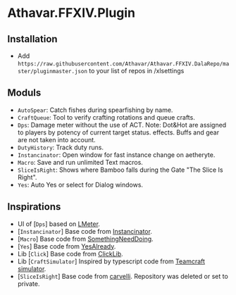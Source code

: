 # Athavar.FFXIV.Plugin

## Installation

- Add `https://raw.githubusercontent.com/Athavar/Athavar.FFXIV.DalaRepo/master/pluginmaster.json` to your list of repos
  in /xlsettings

## Moduls

- `AutoSpear`: Catch fishes during spearfishing by name.
- `CraftQueue`: Tool to verify crafting rotations and queue crafts.
- `Dps`: Damage meter without the use of ACT. Note: Dot&Hot are assigned to players by potency of current target status.
  effects. Buffs and gear are not taken into account.
- `DutyHistory`: Track duty runs.
- `Instancinator`: Open window for fast instance change on aetheryte.
- `Macro`: Save and run unlimited Text macros.
- `SliceIsRight`: Shows where Bamboo falls during the Gate "The Slice Is Right".
- `Yes`: Auto Yes or select for Dialog windows.

## Inspirations

- UI of [`Dps`] based on [LMeter](https://github.com/lichie567/LMeter).
- [`Instancinator`] Base code from [Instancinator](https://github.com/NightmareXIV/Instancinator).
- [`Macro`] Base code from [SomethingNeedDoing](https://github.com/daemitus/SomethingNeedDoing).
- [`Yes`] Base code from [YesAlready](https://github.com/daemitus/YesAlready).
- Lib [`Click`] Base code from [ClickLib](https://github.com/daemitus/ClickLib).
- Lib [`CraftSimulator`] Inspired by typescript code
  from [Teamcraft simulator](https://github.com/ffxiv-teamcraft/simulator).
- [`SliceIsRight`] Base code from [carvelli](https://github.com/carvelli/). Repository was deleted or set to private.
